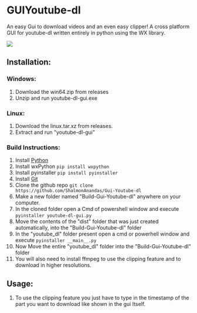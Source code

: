 # GUIYoutube-dl
An easy Gui to download videos and an even easy clipper!
A cross platform GUI for youtube-dl written entirely in python using the WX library.

<img src='https://github.com/Shalmon123/GUIYoutube-dl/blob/main/gui v2.0.png?raw=true'>

## Installation:
### Windows:
1) Download the win64.zip from releases
2) Unzip and run youtube-dl-gui.exe

### Linux:
1) Download the linux.tar.xz from releases.
2) Extract and run "youtube-dl-gui"

### Build Instructions:
1) Install [Python](https://www.python.org/downloads/)
2) Install wxPython `pip install wxpython`
3) Install pyinstaller `pip install pyinstaller`
4) Install [Git](https://git-scm.com/downloads)
5) Clone the github repo `git clone https://github.com/ShalmonAnandas/Gui-Youtube-dl`
6) Make a new folder named "Build-Gui-Youtube-dl" anywhere on your computer.
7) In the cloned folder open a Cmd of powershell window and execute `pyinstaller youtube-dl-gui.py`
8) Move the contents of the "dist" folder that was just created automatically, into the "Build-Gui-Youtube-dl" folder
9) In the "youtube_dl" folder present open a cmd or powerhell window and execute `pyinstaller __main__.py`
10) Now Move the entire "youtube_dl" folder into the "Build-Gui-Youtube-dl" folder
11) You will also need to install ffmpeg to use the clipping feature and to download in higher resolutions.

## Usage:
1) To use the clipping feature you just have to type in the timestamp of the part you want to download like shown in the gui Itself.

